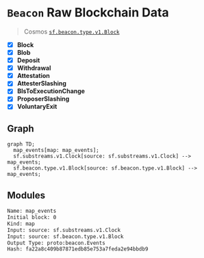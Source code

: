 # `Beacon` Raw Blockchain Data

> Cosmos
> [`sf.beacon.type.v1.Block`](https://buf.build/pinax/firehose-beacon/docs/main:sf.beacon.type.v1)

- [x] **Block**
- [x] **Blob**
- [x] **Deposit**
- [x] **Withdrawal**
- [x] **Attestation**
- [x] **AttesterSlashing**
- [x] **BlsToExecutionChange**
- [x] **ProposerSlashing**
- [x] **VoluntaryExit**

## Graph

```mermaid
graph TD;
  map_events[map: map_events];
  sf.substreams.v1.Clock[source: sf.substreams.v1.Clock] --> map_events;
  sf.beacon.type.v1.Block[source: sf.beacon.type.v1.Block] --> map_events;
```

## Modules

```bash
Name: map_events
Initial block: 0
Kind: map
Input: source: sf.substreams.v1.Clock
Input: source: sf.beacon.type.v1.Block
Output Type: proto:beacon.Events
Hash: fa22a8c409b87871edb85e753a7feda2e94bbdb9
```
